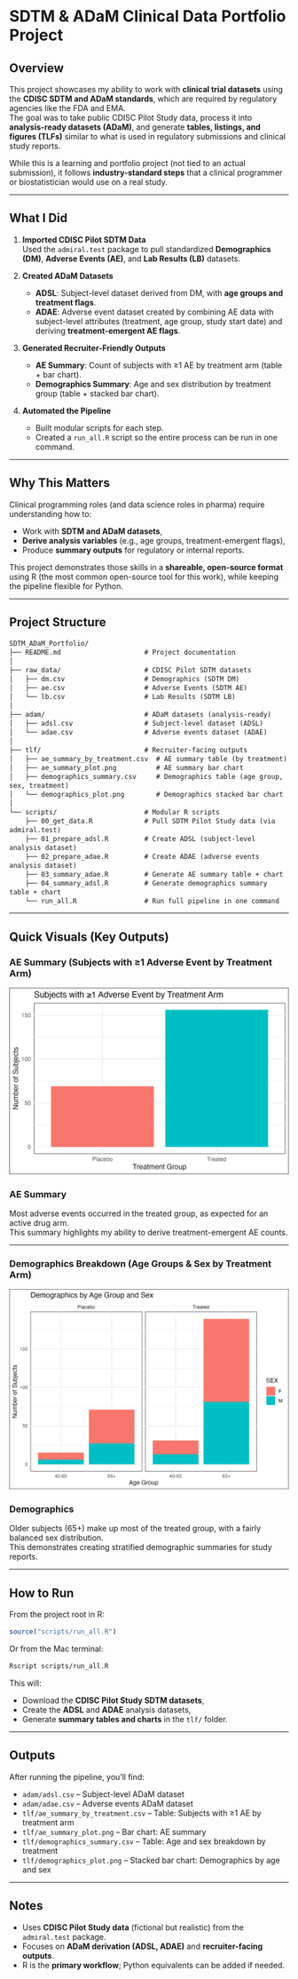 # SDTM & ADaM Clinical Data Portfolio Project

## Overview
This project showcases my ability to work with **clinical trial datasets** using the **CDISC SDTM and ADaM standards**, which are required by regulatory agencies like the FDA and EMA.  
The goal was to take public CDISC Pilot Study data, process it into **analysis-ready datasets (ADaM)**, and generate **tables, listings, and figures (TLFs)** similar to what is used in regulatory submissions and clinical study reports.

While this is a learning and portfolio project (not tied to an actual submission), it follows **industry-standard steps** that a clinical programmer or biostatistician would use on a real study.

---

## What I Did
1. **Imported CDISC Pilot SDTM Data**  
   Used the `admiral.test` package to pull standardized **Demographics (DM)**, **Adverse Events (AE)**, and **Lab Results (LB)** datasets.

2. **Created ADaM Datasets**
   - **ADSL**: Subject-level dataset derived from DM, with **age groups and treatment flags**.
   - **ADAE**: Adverse event dataset created by combining AE data with subject-level attributes (treatment, age group, study start date) and deriving **treatment-emergent AE flags**.

3. **Generated Recruiter-Friendly Outputs**
   - **AE Summary**: Count of subjects with ≥1 AE by treatment arm (table + bar chart).
   - **Demographics Summary**: Age and sex distribution by treatment group (table + stacked bar chart).

4. **Automated the Pipeline**
   - Built modular scripts for each step.
   - Created a `run_all.R` script so the entire process can be run in one command.

---

## Why This Matters
Clinical programming roles (and data science roles in pharma) require understanding how to:
- Work with **SDTM and ADaM datasets**,
- **Derive analysis variables** (e.g., age groups, treatment-emergent flags),
- Produce **summary outputs** for regulatory or internal reports.

This project demonstrates those skills in a **shareable, open-source format** using R (the most common open-source tool for this work), while keeping the pipeline flexible for Python.

---

## Project Structure
```
SDTM_ADaM_Portfolio/
├── README.md                     # Project documentation
│
├── raw_data/                     # CDISC Pilot SDTM datasets
│   ├── dm.csv                    # Demographics (SDTM DM)
│   ├── ae.csv                    # Adverse Events (SDTM AE)
│   └── lb.csv                    # Lab Results (SDTM LB)
│
├── adam/                         # ADaM datasets (analysis-ready)
│   ├── adsl.csv                  # Subject-level dataset (ADSL)
│   └── adae.csv                  # Adverse events dataset (ADAE)
│
├── tlf/                          # Recruiter-facing outputs
│   ├── ae_summary_by_treatment.csv  # AE summary table (by treatment)
│   ├── ae_summary_plot.png          # AE summary bar chart
│   ├── demographics_summary.csv     # Demographics table (age group, sex, treatment)
│   └── demographics_plot.png        # Demographics stacked bar chart
│
└── scripts/                      # Modular R scripts
    ├── 00_get_data.R             # Pull SDTM Pilot Study data (via admiral.test)
    ├── 01_prepare_adsl.R         # Create ADSL (subject-level analysis dataset)
    ├── 02_prepare_adae.R         # Create ADAE (adverse events analysis dataset)
    ├── 03_summary_adae.R         # Generate AE summary table + chart
    ├── 04_summary_adsl.R         # Generate demographics summary table + chart
    └── run_all.R                 # Run full pipeline in one command
```

---

## Quick Visuals (Key Outputs)

### AE Summary (Subjects with ≥1 Adverse Event by Treatment Arm)
![AE Summary](tlf/ae_summary_plot.png)

### AE Summary
Most adverse events occurred in the treated group, as expected for an active drug arm.  
This summary highlights my ability to derive treatment-emergent AE counts.

---

### Demographics Breakdown (Age Groups & Sex by Treatment Arm)
![Demographics](tlf/demographics_plot.png)

### Demographics
Older subjects (65+) make up most of the treated group, with a fairly balanced sex distribution.  
This demonstrates creating stratified demographic summaries for study reports.

---

## How to Run
From the project root in R:
```r
source("scripts/run_all.R")
```

Or from the Mac terminal:
```bash
Rscript scripts/run_all.R
```

This will:
- Download the **CDISC Pilot Study SDTM datasets**,
- Create the **ADSL** and **ADAE** analysis datasets,
- Generate **summary tables and charts** in the `tlf/` folder.

---

## Outputs
After running the pipeline, you’ll find:
- `adam/adsl.csv` – Subject-level ADaM dataset  
- `adam/adae.csv` – Adverse events ADaM dataset  
- `tlf/ae_summary_by_treatment.csv` – Table: Subjects with ≥1 AE by treatment arm  
- `tlf/ae_summary_plot.png` – Bar chart: AE summary  
- `tlf/demographics_summary.csv` – Table: Age and sex breakdown by treatment  
- `tlf/demographics_plot.png` – Stacked bar chart: Demographics by age and sex  

---

## Notes
- Uses **CDISC Pilot Study data** (fictional but realistic) from the `admiral.test` package.  
- Focuses on **ADaM derivation (ADSL, ADAE)** and **recruiter-facing outputs**.  
- R is the **primary workflow**; Python equivalents can be added if needed.
